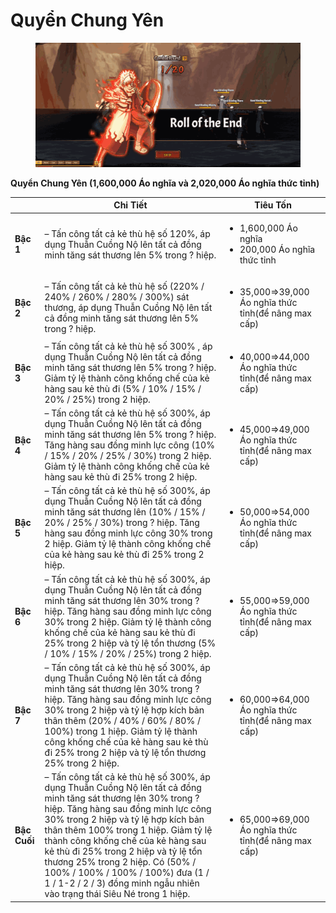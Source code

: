 # Quyển Chung Yên

<figure><img src="../../.gitbook/assets/Roll_of_the_End.gif" alt=""><figcaption></figcaption></figure>

**Quyển Chung Yên (1,600,000 Áo nghĩa và 2,020,000 Áo nghĩa thức tỉnh)**

|              | **Chi Tiết**                                                                                                                                                                                                                                                                                                                                                                                                                                                          | **Tiêu Tốn**                                                            |
| ------------ | --------------------------------------------------------------------------------------------------------------------------------------------------------------------------------------------------------------------------------------------------------------------------------------------------------------------------------------------------------------------------------------------------------------------------------------------------------------------- | ----------------------------------------------------------------------- |
| **Bậc 1**    | – Tấn công tất cả kẻ thù hệ số 120%, áp dụng Thuẫn Cuồng Nộ lên tất cả đồng minh tăng sát thương lên 5% trong ? hiệp.                                                                                                                                                                                                                                                                                                                                                 | <ul><li>1,600,000 Áo nghĩa</li><li>200,000 Áo nghĩa thức tỉnh</li></ul> |
| **Bậc 2**    | – Tấn công tất cả kẻ thù hệ số (220% / 240% / 260% / 280% / 300%) sát thương, áp dụng Thuẫn Cuồng Nộ lên tất cả đồng minh tăng sát thương lên 5% trong ? hiệp.                                                                                                                                                                                                                                                                                                        | <ul><li>35,000⇒39,000 Áo nghĩa thức tỉnh(để nâng max cấp)</li></ul>     |
| **Bậc 3**    | – Tấn công tất cả kẻ thù hệ số 300% , áp dụng Thuẫn Cuồng Nộ lên tất cả đồng minh tăng sát thương lên 5% trong ? hiệp. Giảm tỷ lệ thành công khống chế của kẻ hàng sau kẻ thù đi (5% / 10% / 15% / 20% / 25%) trong 2 hiệp.                                                                                                                                                                                                                                           | <ul><li>40,000⇒44,000 Áo nghĩa thức tỉnh(để nâng max cấp)</li></ul>     |
| **Bậc 4**    | – Tấn công tất cả kẻ thù hệ số 300%, áp dụng Thuẫn Cuồng Nộ lên tất cả đồng minh tăng sát thương lên 5% trong ? hiệp. Tăng hàng sau đồng minh lực công (10% / 15% / 20% / 25% / 30%) trong 2 hiệp. Giảm tỷ lệ thành công khống chế của kẻ hàng sau kẻ thù đi 25% trong 2 hiệp.                                                                                                                                                                                        | <ul><li>45,000⇒49,000 Áo nghĩa thức tỉnh(để nâng max cấp)</li></ul>     |
| **Bậc 5**    | – Tấn công tất cả kẻ thù hệ số 300%, áp dụng Thuẫn Cuồng Nộ lên tất cả đồng minh tăng sát thương lên (10% / 15% / 20% / 25% / 30%) trong ? hiệp. Tăng hàng sau đồng minh lực công 30% trong 2 hiệp. Giảm tỷ lệ thành công khống chế của kẻ hàng sau kẻ thù đi 25% trong 2 hiệp.                                                                                                                                                                                       | <ul><li>50,000⇒54,000 Áo nghĩa thức tỉnh(để nâng max cấp)</li></ul>     |
| **Bậc 6**    | – Tấn công tất cả kẻ thù hệ số 300%, áp dụng Thuẫn Cuồng Nộ lên tất cả đồng minh tăng sát thương lên 30% trong ? hiệp. Tăng hàng sau đồng minh lực công 30% trong 2 hiệp. Giảm tỷ lệ thành công khống chế của kẻ hàng sau kẻ thù đi 25% trong 2 hiệp và tỷ lệ tổn thương (5% / 10% / 15% / 20% / 25%) trong 2 hiệp.                                                                                                                                                   | <ul><li>55,000⇒59,000 Áo nghĩa thức tỉnh(để nâng max cấp)</li></ul>     |
| **Bậc 7**    | – Tấn công tất cả kẻ thù hệ số 300%, áp dụng Thuẫn Cuồng Nộ lên tất cả đồng minh tăng sát thương lên 30% trong ? hiệp. Tăng hàng sau đồng minh lực công 30% trong 2 hiệp và tỷ lệ hợp kích bản thân thêm (20% / 40% / 60% / 80% / 100%) trong 1 hiệp. Giảm tỷ lệ thành công khống chế của kẻ hàng sau kẻ thù đi 25% trong 2 hiệp và tỷ lệ tổn thương 25% trong 2 hiệp.                                                                                                | <ul><li>60,000⇒64,000 Áo nghĩa thức tỉnh(để nâng max cấp)</li></ul>     |
| **Bậc Cuối** | – Tấn công tất cả kẻ thù hệ số 300%, áp dụng Thuẫn Cuồng Nộ lên tất cả đồng minh tăng sát thương lên 30% trong ? hiệp. Tăng hàng sau đồng minh lực công 30% trong 2 hiệp và tỷ lệ hợp kích bản thân thêm 100% trong 1 hiệp. Giảm tỷ lệ thành công khống chế của kẻ hàng sau kẻ thù đi 25% trong 2 hiệp và tỷ lệ tổn thương 25% trong 2 hiệp. Có (50% / 100% / 100% / 100% / 100%) đưa (1 / 1 / 1-2 / 2 / 3) đồng minh ngẫu nhiên vào trạng thái Siêu Né trong 1 hiệp. | <ul><li>65,000⇒69,000 Áo nghĩa thức tỉnh(để nâng max cấp)</li></ul>     |
